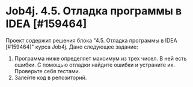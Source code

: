 # Job4j. 4.5. Отладка программы в IDEA [#159464]
Проект содержит решения блока "4.5. Отладка программы в IDEA [#159464]" курса Job4j.
Дано следующее задание:
1. Программа ниже определяет максимум из трех чисел. В ней есть ошибки.
С помощью отладки найдите ошибки и устраните их.
Проверьте себя тестами.
2. Залейте код в репозиторий.